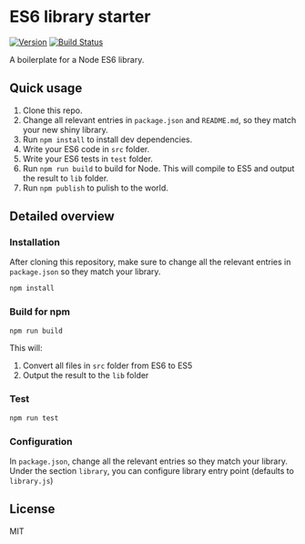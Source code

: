 ES6 library starter
===========

[![Version](http://img.shields.io/npm/v/es6-lib-starter-light.svg)](https://www.npmjs.org/package/es6-lib-starter-light)
[![Build Status](https://travis-ci.org/liady/es6-lib-starter-light.svg?branch=master)](https://travis-ci.org/liady/es6-lib-starter-light)

A boilerplate for a Node ES6 library.

## Quick usage
 1. Clone this repo.
 2. Change all relevant entries in `package.json` and `README.md`, so they match your new shiny library.
 3. Run `npm install` to install dev dependencies.
 4. Write your ES6 code in `src` folder.
 5. Write your ES6 tests in `test` folder.
 6. Run `npm run build` to build for Node. This will compile to ES5 and output the result to `lib` folder.
 7. Run `npm publish` to pulish to the world.

## Detailed overview

### Installation
After cloning this repository, make sure to change all the relevant entries in `package.json` so they match your library.
```sh
npm install
```

### Build for npm
```sh
npm run build
```
This will:
 1. Convert all files in `src` folder from ES6 to ES5
 2. Output the result to the `lib` folder

### Test
```sh
npm run test
```

### Configuration
In `package.json`, change all the relevant entries so they match your library.<br/>
Under the section `library`, you can configure library entry point (defaults to `library.js`)

## License
MIT
